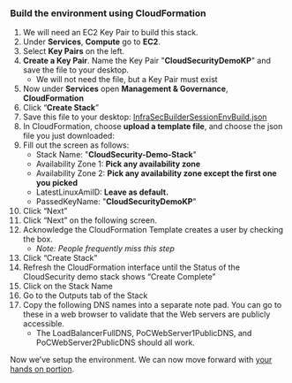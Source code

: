 ### Build the environment using CloudFormation

1.  We will need an EC2 Key Pair to build this stack.
2.  Under **Services**, **Compute**  go to **EC2**.
3.  Select **Key Pairs** on the left.
4.  **Create a Key Pair**. Name the Key Pair "**CloudSecurityDemoKP**" and save the file to your desktop.
    * We will not need the file, but a Key Pair must exist
5.  Now under **Services** open **Management & Governance**, **CloudFormation**
6.  Click “**Create Stack**”
7.  Save this file to your desktop: [InfraSecBuilderSessionEnvBuild.json](https://raw.githubusercontent.com/cassiamartin/cloud_native_infrasec/master/InfraSecBuilderSessionEnvBuild.json)
8.  In CloudFormation, choose **upload a template file**, and choose the json file you just downloaded: 
9.  Fill out the screen as follows:
    *   Stack Name: "**CloudSecurity-Demo-Stack**"
    *   Availability Zone 1: **Pick any availability zone**
    *   Availability Zone 2: **Pick any availability zone except the first one you picked**
    *  LatestLinuxAmiID: **Leave as default.**
    *  PassedKeyName: "**CloudSecurityDemoKP**"
10.  Click “Next”
11.  Click “Next” on the following screen.
12.  Acknowledge the CloudFormation Template creates a user by checking the box.
     * _Note: People frequently miss this step_
13.  Click “Create Stack”
14.  Refresh the CloudFormation interface until the Status of the CloudSecurity demo stack shows “Create Complete”
15.  Click on the Stack Name
16.  Go to the Outputs tab of the Stack
17.  Copy the following DNS names into a separate note pad. You can go to these in a web browser to validate that the Web servers are publicly accessible.
     *  The LoadBalancerFullDNS, PoCWebServer1PublicDNS, and PoCWebServer2PublicDNS should all work.

Now we’ve setup the environment. We can now move forward with [your hands on portion](./index.md).

